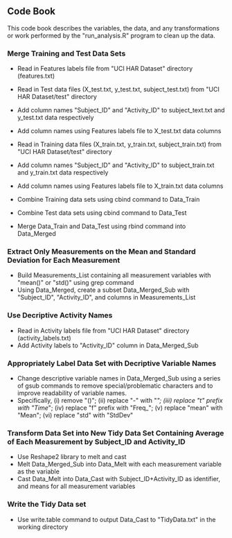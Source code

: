 ## Code Book


This code book describes the variables, the data, and any transformations or work performed by the "run_analysis.R" program to clean up the data.


### Merge Training and Test Data Sets

* Read in Features labels file from "UCI HAR Dataset" directory (features.txt)

* Read in Test data files (X_test.txt, y_test.txt, subject_test.txt) from "UCI HAR Dataset/test" directory
* Add column names "Subject_ID" and "Activity_ID" to subject_text.txt and y_test.txt data respectively
* Add column names using Features labels file to X_test.txt data columns 

* Read in Training data files (X_train.txt, y_train.txt, subject_train.txt) from "UCI HAR Dataset/test" directory
* Add column names "Subject_ID" and "Activity_ID" to subject_train.txt and y_train.txt data respectively
* Add column names using Features labels file to X_train.txt data columns 

* Combine Training data sets using cbind command to Data_Train
* Combine Test data sets using cbind command to Data_Test
* Merge Data_Train and Data_Test using rbind command into Data_Merged


### Extract Only Measurements on the Mean and Standard Deviation for Each Measurement


* Build Measurements_List containing all measurement variables with "mean()" or "std()" using grep command
* Using Data_Merged, create a subset Data_Merged_Sub with "Subject_ID", "Activity_ID", and columns in Measurements_List


### Use Decriptive Activity Names

* Read in Activity labels file from "UCI HAR Dataset" directory (activity_labels.txt)
* Add Activity labels to "Activity_ID" column in Data_Merged_Sub


### Appropriately Label Data Set with Decriptive Variable Names

* Change descriptive variable names in Data_Merged_Sub using a series of gsub commands to remove special/problematic characters and to improve readability of variable names.
* Specifically, (i) remove "()"; (ii) replace "-" with "_"; (iii) replace "t" prefix with "Time_"; (iv) replace "f" prefix with "Freq_"; (v) replace "mean" with "Mean"; (vi) replace "std" with "StdDev"



### Transform Data Set into New Tidy Data Set Containing Average of Each Measurement by Subject_ID and Activity_ID

* Use Reshape2 library to melt and cast 
* Melt Data_Merged_Sub into Data_Melt with each measurement variable as the variable
* Cast Data_Melt into Data_Cast with Subject_ID+Activity_ID as identifier, and means for all measurement variables


### Write the Tidy Data set

* Use write.table command to output Data_Cast to "TidyData.txt" in the working directory

